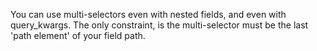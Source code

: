 You can use multi-selectors even with nested fields, and even with query_kwargs.
The only constraint, is the multi-selector must be the last 'path element' of your field path.